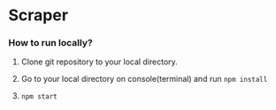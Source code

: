 # Scraper

### How to run locally?

1. Clone git repository to your local directory.

2. Go to your local directory on console(terminal) and run `npm install`

3. `npm start`
